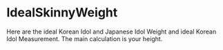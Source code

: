 # IdealSkinnyWeight
Here are the ideal Korean Idol and Japanese Idol Weight and ideal Korean Idol Measurement. The main calculation is your height.
